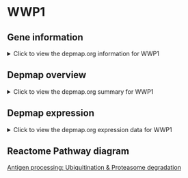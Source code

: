 <h1>WWP1</h1>

<h2>Gene information</h2>
<details>
  <summary>Click to view the depmap.org information for WWP1</summary>
  <iframe src="https://depmap.org/portal/gene/WWP1?tab=about" style="border:none;width:100%;height:800px"></iframe>
</details>

<h2>Depmap overview</h2>
<details>
  <summary>Click to view the depmap.org summary for WWP1</summary>
  <iframe src="https://depmap.org/portal/gene/WWP1?tab=overview" style="border:none;width:100%;height:800px"></iframe>
</details>

<h2>Depmap expression</h2>
<details>
  <summary>Click to view the depmap.org expression data for WWP1</summary>
  <iframe src="https://depmap.org/portal/gene/WWP1?tab=characterization" style="border:none;width:100%;height:800px"></iframe>
</details>



<h2>Reactome Pathway diagram</h2>
<a href="https://reactome.org/PathwayBrowser/#/R-HSA-983168">Antigen processing: Ubiquitination & Proteasome degradation</a>



